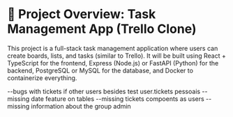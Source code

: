 # 📌 Project Overview: Task Management App (Trello Clone)
This project is a full-stack task management application where users can create boards, lists, and tasks (similar to Trello). It will be built using React + TypeScript for the frontend, Express (Node.js) or FastAPI (Python) for the backend, PostgreSQL or MySQL for the database, and Docker to containerize everything.

--bugs with tickets if other users besides test user.tickets pessoais
--missing date feature on tables
--missing tickets compoents as users
--missing information about the group admin


